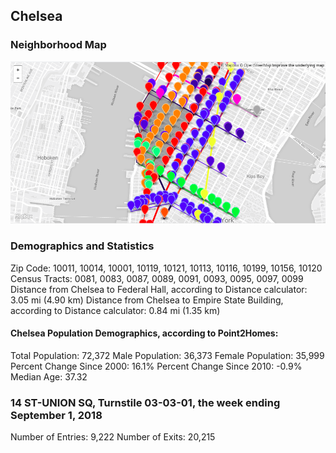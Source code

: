 ## Chelsea

### Neighborhood Map

![](https://raw.githubusercontent.com/EphraimPicker/EphraimPicker.github.io/master/Screenshot%202018-10-31%2018-54-31.png)

### Demographics and Statistics

Zip Code: 10011, 10014, 10001, 10119, 10121, 10113, 10116, 10199, 10156, 10120
Census Tracts: 0081, 0083, 0087, 0089, 0091, 0093, 0095, 0097, 0099 
Distance from Chelsea to Federal Hall, according to Distance calculator: 3.05 mi (4.90 km)
Distance from Chelsea to Empire State Building, according to Distance calculator: 0.84 mi (1.35 km)

#### Chelsea Population Demographics, according to Point2Homes:
Total Population: 72,372
Male Population: 36,373
Female Population: 35,999
Percent Change Since 2000: 16.1%
Percent Change Since 2010: -0.9%
Median Age: 37.32

### 14 ST-UNION SQ, Turnstile 03-03-01, the week ending September 1, 2018

Number of Entries: 9,222
Number of Exits: 20,215
